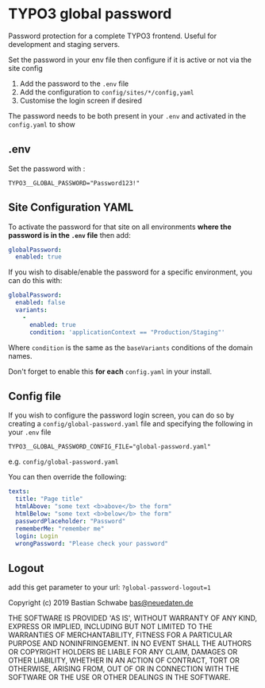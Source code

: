 # TYPO3 global password

Password protection for a complete TYPO3 frontend. Useful for development and staging servers.

Set the password in your env file then configure if it is active or not via the site config

1. Add the password to the `.env` file
2. Add the configuration to `config/sites/*/config,yaml`
3. Customise the login screen if desired

The password needs to be both present in your `.env` and activated in the `config.yaml` to show

## .env

Set the password with :

`TYPO3__GLOBAL_PASSWORD="Password123!"`

## Site Configuration YAML

To activate the password for that site on all environments **where the password is in the `.env` file** then add:

```yaml
globalPassword:
  enabled: true
```

If you wish to disable/enable the password for a specific environment, you can do this with:

```yaml
globalPassword:
  enabled: false
  variants:
    -
      enabled: true
      condition: 'applicationContext == "Production/Staging"'
```

Where `condition` is the same as the `baseVariants` conditions of the domain names.

Don't forget to enable this **for each** `config.yaml` in your install. 

## Config file

If you wish to configure the password login screen, you can do so by creating a `config/global-password.yaml` file and specifying the following in your `.env` file

`TYPO3__GLOBAL_PASSWORD_CONFIG_FILE="global-password.yaml"`

e.g. `config/global-password.yaml`

You can then override the following:

```yaml
texts:
  title: "Page title"
  htmlAbove: "some text <b>above</b> the form"
  htmlBelow: "some text <b>below</b> the form"
  passwordPlaceholder: "Password"
  rememberMe: "remember me"
  login: Login
  wrongPassword: "Please check your password"
```

## Logout

add this get parameter to your url:
``?global-password-logout=1``

Copyright (c) 2019 Bastian Schwabe <bas@neuedaten.de>

THE SOFTWARE IS PROVIDED 'AS IS', WITHOUT WARRANTY OF ANY KIND, EXPRESS OR IMPLIED, INCLUDING BUT NOT LIMITED TO THE WARRANTIES OF MERCHANTABILITY, FITNESS FOR A PARTICULAR PURPOSE AND NONINFRINGEMENT. IN NO EVENT SHALL THE AUTHORS OR COPYRIGHT HOLDERS BE LIABLE FOR ANY CLAIM, DAMAGES OR OTHER LIABILITY, WHETHER IN AN ACTION OF CONTRACT, TORT OR OTHERWISE, ARISING FROM, OUT OF OR IN CONNECTION WITH THE SOFTWARE OR THE USE OR OTHER DEALINGS IN THE SOFTWARE.
